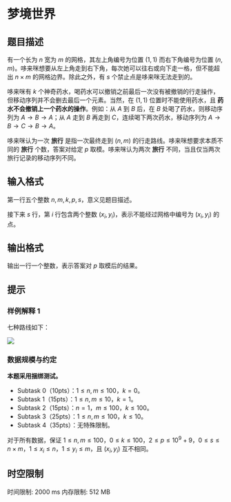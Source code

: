 # 梦境世界

## 题目描述

有一个长为 $n$ 宽为 $m$ 的网格，其左上角编号为位置 $(1, 1)$ 而右下角编号为位置 $(n, m)$。哆来咪想要从左上角走到右下角，每次她可以往右或向下走一格，但不能超出 $n\times m$ 的网格边界。除此之外，有 $s$ 个禁止点是哆来咪无法走到的。

哆来咪有 $k$ 个神奇药水，喝药水可以撤销之前最后一次没有被撤销的行走操作，但移动序列并不会删去最后一个元素。当然，在 $(1, 1)$ 位置时不能使用药水，且 **药水不会撤销上一个药水的操作**。例如：从 $A$ 到 $B$ 后，在 $B$ 处喝了药水，则移动序列为 $A \to B \to A$；从 $A$ 走到 $B$ 再走到 $C$，连续喝下两次药水，移动序列为 $A \to B \to C \to B \to A$。

哆来咪认为一次 **旅行** 是指一次最终走到 $(n, m)$ 的行走路线。哆来咪想要求本质不同的 **旅行** 个数，答案对给定 $p$ 取模。哆来咪认为两次 **旅行** 不同，当且仅当两次旅行记录的移动序列不同。

## 输入格式

第一行五个整数 $n, m, k, p, s$，意义见题目描述。

接下来 $s$ 行，第 $i$ 行包含两个整数 $(x_i, y_i)$，表示不能经过网格中编号为 $(x_i, y_i)$ 的点。

## 输出格式

输出一行一个整数，表示答案对 $p$ 取模后的结果。

## 提示

### 样例解释 1

七种路线如下：

![](https://cdn.luogu.com.cn/upload/image_hosting/0t9so91p.png)

### 数据规模与约定

**本题采用捆绑测试。**

- Subtask 0（10pts）：$1 \le n, m \le 100$，$k=0$。
- Subtask 1（15pts）：$1 \le n, m \le 10$，$k=1$。
- Subtask 2（15pts）：$n=1$，$m \le 100$，$k \le 100$。
- Subtask 3（25pts）：$1 \le n, m \le 100$，$k \le 10$。
- Subtask 4（35pts）：无特殊限制。


对于所有数据，保证 $1 \le n, m \le 100$，$0 \le k \le 100$，$2 \le p \le 10^9 + 9$，$0 \le s \le n \times m$，$1 \le x_i \le n$，$1 \le y_i \le m$，且 $(x_i, y_i)$ 互不相同。


## 时空限制

时间限制: 2000 ms
内存限制: 512 MB
